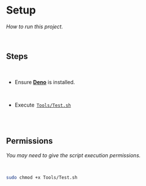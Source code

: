 
# Setup

*How to run this project.*

<br>

## Steps

<br>

-   Ensure **[Deno]** is installed.

    <br>

-   Execute  [`Tools/Test.sh`]

<br>
<br>

## Permissions

*You may need to give the script execution permissions.*

<br>

```sh
sudo chmod +x Tools/Test.sh
```

<br>


<!----------------------------------------------------------------------------->

[Deno]: https://deno.land/


[`Tools/Test.sh`]: ../Tools/Test.sh
